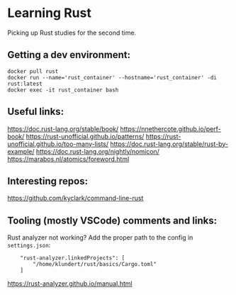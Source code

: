 # Learning Rust


Picking up Rust studies for the second time.

## Getting a dev environment:
```
docker pull rust
docker run --name='rust_container' --hostname='rust_container' -di rust:latest
docker exec -it rust_container bash
```


## Useful links:
https://doc.rust-lang.org/stable/book/
https://nnethercote.github.io/perf-book/
https://rust-unofficial.github.io/patterns/
https://rust-unofficial.github.io/too-many-lists/
https://doc.rust-lang.org/stable/rust-by-example/
https://doc.rust-lang.org/nightly/nomicon/
https://marabos.nl/atomics/foreword.html

## Interesting repos:

https://github.com/kyclark/command-line-rust

## Tooling (mostly VSCode) comments and links:


Rust analyzer not working? Add the proper path to the config in `settings.json`:
```
    "rust-analyzer.linkedProjects": [
        "/home/klundert/rust/basics/Cargo.toml"
    ]
```

https://rust-analyzer.github.io/manual.html